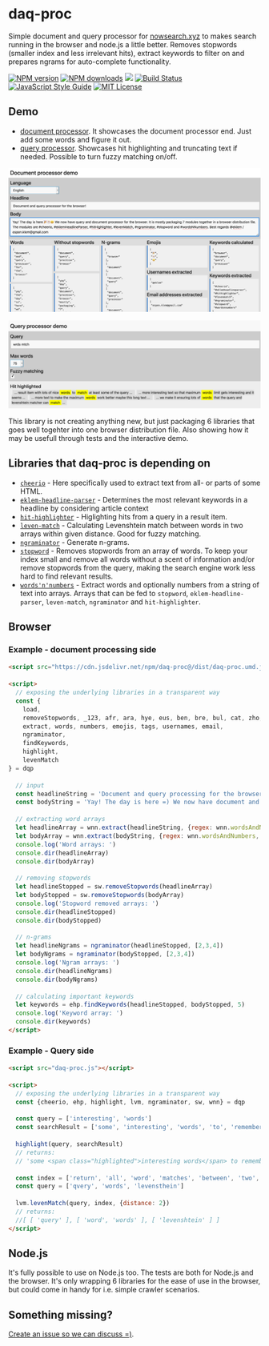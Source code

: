 # daq-proc
Simple document and query processor for [nowsearch.xyz](https://github.com/eklem/nowsearch.xyz) to makes search running in the browser and node.js a little better. Removes stopwords (smaller index and less irrelevant hits), extract keywords to filter on and prepares ngrams for auto-complete functionality.

[![NPM version][npm-version-image]][npm-url]
[![NPM downloads][npm-downloads-image]][npm-url]
[![](https://data.jsdelivr.com/v1/package/npm/daq-proc/badge?style=rounded)](https://www.jsdelivr.com/package/npm/daq-proc)
[![Build Status][build-image]][build-url]
[![JavaScript Style Guide][standardjs-image]][standardjs-url]
[![MIT License][license-image]][license-url]

## Demo

* [document processor](https://eklem.github.io/daq-proc/demo/document-processing/). It showcases the document processor end. Just add some words and figure it out.
* [query processor](https://eklem.github.io/daq-proc/demo/query-processing/). Showcases hit highlighting and truncating text if needed. Possible to turn fuzzy matching on/off.

[![Screenshot of the daq-proc document processor demo](.//demo/document-processing/daq-proc-document-processor.png)](https://eklem.github.io/daq-proc/demo/document-processing/)

[![Screenshot of the daq-proc query processor demo](./demo/query-processing/daq-proc-query-processor.png)](https://eklem.github.io/daq-proc/demo/query-processing/)

This library is not creating anything new, but just packaging 6 libraries that goes well togehter into one browser distribution file. Also showing how it may be usefull through tests and the interactive demo.

## Libraries that daq-proc is depending on

* [`cheerio`](https://github.com/cheeriojs/cheerio) - Here specifically used to extract text from all- or parts of some HTML.
* [`eklem-headline-parser`](https://github.com/eklem/eklem-headline-parser) - Determines the most relevant keywords in a headline by considering article context
* [`hit-highlighter`](https://github.com/eklem/hit-highlighter) - Higlighting hits from a query in a result item.
* [`leven-match`](https://github.com/eklem/leven-match) - Calculating Levenshtein match between words in two arrays within given distance. Good for fuzzy matching.
* [`ngraminator`](https://github.com/fergiemcdowall/ngraminator) - Generate n-grams.
* [`stopword`](https://github.com/fergiemcdowall/stopword) - Removes stopwords from an array of words. To keep your index small and remove all words without a scent of information and/or remove stopwords from the query, making the search engine work less hard to find relevant results.
* [`words'n'numbers`](https://github.com/eklem/words-n-numbers) - Extract words and optionally numbers from a string of text into arrays. Arrays that can be fed to `stopword`, `eklem-headline-parser`, `leven-match`, `ngraminator` and `hit-highlighter`.

## Browser

### Example - document processing side

```HTML
<script src="https://cdn.jsdelivr.net/npm/daq-proc@/dist/daq-proc.umd.js"></script>

<script>
  // exposing the underlying libraries in a transparent way
  const {
    load,
    removeStopwords, _123, afr, ara, hye, eus, ben, bre, bul, cat, zho, hrv, ces, dan, nld, eng, epo, est, fin, fra, glg, deu, ell, guj, hau, heb, hin, hun, ind, gle, ita, jpn, kor, kur, lat, lav, lit, lgg, lggNd, msa, mar, mya, nob, fas, pol, por, porBr, panGu, ron, rus, slk, slv, som, sot, spa, swa, swe, tha, tgl, tur, urd, ukr, vie, yor, zul,
    extract, words, numbers, emojis, tags, usernames, email,
    ngraminator,
    findKeywords,
    highlight,
    levenMatch
} = dqp

  // input
  const headlineString = 'Document and query processing for the browser!'
  const bodyString = 'Yay! The day is here =) We now have document and query processing for the browser. It is mostly packaging 4 modules together in a browser distribution file. The modules are words-n-numbers, stopword, ngraminator and eklem-headline-parser'

  // extracting word arrays
  let headlineArray = wnn.extract(headlineString, {regex: wnn.wordsAndNumbers, toLowercase: true})
  let bodyArray = wnn.extract(bodyString, {regex: wnn.wordsAndNumbers, toLowercase: true})
  console.log('Word arrays: ')
  console.dir(headlineArray)
  console.dir(bodyArray)

  // removing stopwords
  let headlineStopped = sw.removeStopwords(headlineArray)
  let bodyStopped = sw.removeStopwords(bodyArray)
  console.log('Stopword removed arrays: ')
  console.dir(headlineStopped)
  console.dir(bodyStopped)

  // n-grams
  let headlineNgrams = ngraminator(headlineStopped, [2,3,4])
  let bodyNgrams = ngraminator(bodyStopped, [2,3,4])
  console.log('Ngram arrays: ')
  console.dir(headlineNgrams)
  console.dir(bodyNgrams)

  // calculating important keywords
  let keywords = ehp.findKeywords(headlineStopped, bodyStopped, 5)
  console.log('Keyword array: ')
  console.dir(keywords)
</script>
```

### Example - Query side

```HTML
<script src="daq-proc.js"></script>

<script>
  // exposing the underlying libraries in a transparent way
  const {cheerio, ehp, highlight, lvm, ngraminator, sw, wnn} = dqp

  const query = ['interesting', 'words']
  const searchResult = ['some', 'interesting', 'words', 'to', 'remember']

  highlight(query, searchResult)
  // returns:
  // 'some <span class="highlighted">interesting words</span> to remember'

  const index = ['return', 'all', 'word', 'matches', 'between', 'two', 'arrays', 'within', 'given', 'levenshtein', 'distance', 'intended', 'use', 'is', 'to', 'words', 'in', 'a', 'query', 'that', 'has', 'an', 'index', 'good', 'for', 'autocomplete', 'type', 'functionality,', 'and', 'some', 'cases', 'also', 'searching']
  const query = ['qvery', 'words', 'levensthein']

  lvm.levenMatch(query, index, {distance: 2})
  // returns:
  //[ [ 'query' ], [ 'word', 'words' ], [ 'levenshtein' ] ]
</script>
```


## Node.js
It's fully possible to use on Node.js too. The tests are both for Node.js and the browser. It's only wrapping 6 libraries for the ease of use in the browser, but could come in handy for i.e. simple crawler scenarios.

## Something missing?
[Create an issue so we can discuss =)](https://github.com/eklem/daq-proc/issues/new).

[license-image]: https://img.shields.io/badge/license-MIT-blue.svg?style=flat
[license-url]: LICENSE
[npm-url]: https://npmjs.org/package/daq-proc
[npm-version-image]: https://img.shields.io/npm/v/daq-proc.svg?style=flat
[npm-downloads-image]: https://img.shields.io/npm/dm/daq-proc.svg?style=flat
[build-url]: https://github.com/eklem/daq-proc/actions/workflows/tests.yml
[build-image]: https://github.com/eklem/daq-proc/actions/workflows/tests.yml/badge.svg
[standardjs-url]: https://standardjs.com
[standardjs-image]: https://img.shields.io/badge/code_style-standard-brightgreen.svg?style=flat-square
